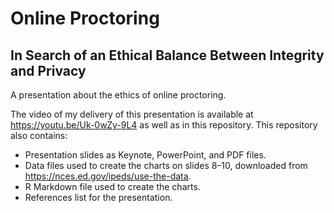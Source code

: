 # Online Proctoring
## In Search of an Ethical Balance Between Integrity and Privacy
A presentation about the ethics of online proctoring.

The video of my delivery of this presentation is available at https://youtu.be/Uk-0wZy-9L4 as well as in this repository.
This repository also contains:
 - Presentation slides as Keynote, PowerPoint, and PDF files.
 - Data files used to create the charts on slides 8–10, downloaded from https://nces.ed.gov/ipeds/use-the-data.
 - R Markdown file used to create the charts.
 - References list for the presentation.
